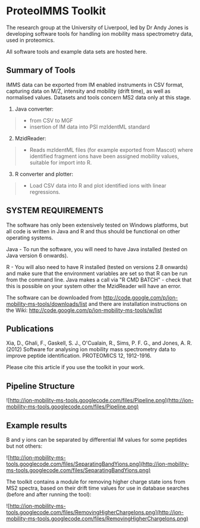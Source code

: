 # ProteoIMMS Toolkit #

The research group at the University of Liverpool, led by Dr Andy Jones is developing software tools for handling ion mobility mass spectrometry data, used in proteomics.

All software tools and example data sets are hosted here.

## Summary of Tools ##


IMMS data can be exported from IM enabled instruments in CSV format, capturing data on M/Z, intensity and mobility (drift time), as well as normalised values. Datasets and tools concern MS2 data only at this stage.

1. Java converter:
> - from CSV to MGF
> - insertion of IM data into PSI mzIdentML standard

2. MzidReader:
> - Reads mzIdentML files (for example exported from Mascot) where identified fragment ions have been assigned mobility values, suitable for import into R.

3. R converter and plotter:
> - Load CSV data into R and plot identified ions with linear regressions.

## SYSTEM REQUIREMENTS ##

The software has only been extensively tested on Windows platforms, but all code is written in Java and R and thus should be functional on other operating systems.

Java - To run the software, you will need to have Java installed (tested on Java version 6 onwards).

R - You will also need to have R installed (tested on versions 2.8 onwards) and make sure that the environment variables are set so that R can be run from the command line. Java makes a call via "R CMD BATCH" - check that this is possible on your system other the MzidReader will have an error.

The software can be downloaded from http://code.google.com/p/ion-mobility-ms-tools/downloads/list and there are installation instructions on the Wiki:
http://code.google.com/p/ion-mobility-ms-tools/w/list


## Publications ##

Xia, D., Ghali, F., Gaskell, S. J., O'Cualain, R., Sims, P. F. G., and Jones, A. R. (2012) Software for analysing ion mobility mass spectrometry data to improve peptide identification. PROTEOMICS 12, 1912-1916.

Please cite this article if you use the toolkit in your work.

## Pipeline Structure ##
![http://ion-mobility-ms-tools.googlecode.com/files/Pipeline.png](http://ion-mobility-ms-tools.googlecode.com/files/Pipeline.png)


## Example results ##

B and y ions can be separated by differential IM values for some peptides but not others:

![http://ion-mobility-ms-tools.googlecode.com/files/SeparatingBandYions.png](http://ion-mobility-ms-tools.googlecode.com/files/SeparatingBandYions.png)

The toolkit contains a module for removing higher charge state ions from MS2 spectra, based on their drift time values for use in database searches (before and after running the tool):

![http://ion-mobility-ms-tools.googlecode.com/files/RemovingHigherChargeIons.png](http://ion-mobility-ms-tools.googlecode.com/files/RemovingHigherChargeIons.png)


